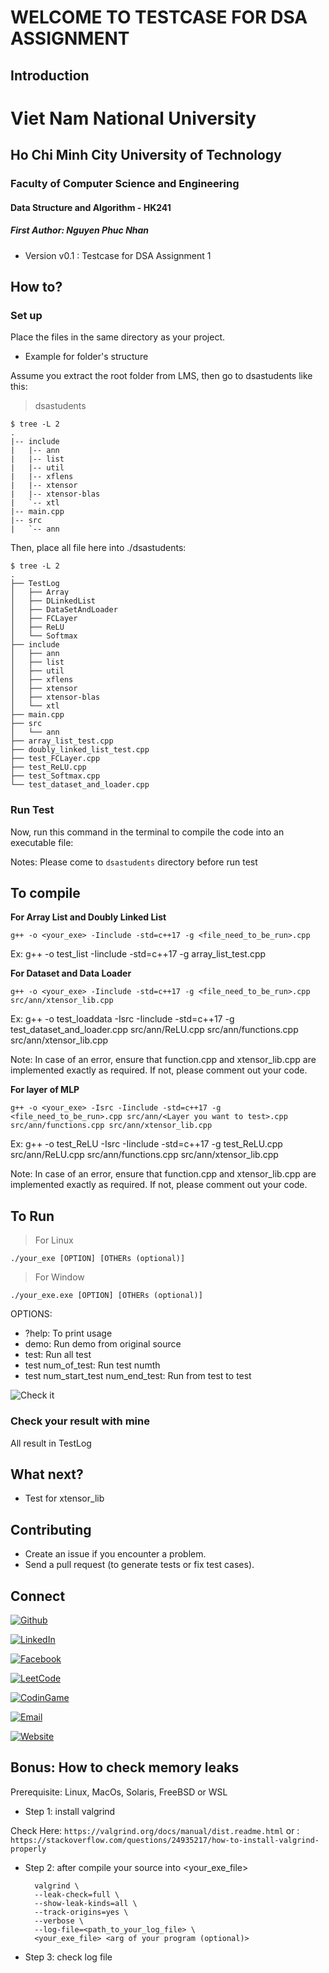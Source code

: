 # WELCOME TO TESTCASE FOR DSA ASSIGNMENT

## Introduction

<div>
<h1> Viet Nam National University 
<h2> Ho Chi Minh City University of Technology
<h3> Faculty of Computer Science and Engineering
<h4> Data Structure and Algorithm - HK241
<h5> First Author: Nguyen Phuc Nhan
</div>

- Version v0.1 : Testcase for DSA Assignment 1

## How to?

### Set up
Place the files in the same directory as your project.

* Example for folder's structure

Assume you extract the root folder from LMS, then go to dsastudents like this:

> dsastudents
```
$ tree -L 2
.
|-- include
|   |-- ann
|   |-- list
|   |-- util
|   |-- xflens
|   |-- xtensor     
|   |-- xtensor-blas
|   `-- xtl
|-- main.cpp        
|-- src
|   `-- ann
```

Then, place all file here into ./dsastudents:

```
$ tree -L 2
.
├── TestLog
│   ├── Array
│   ├── DLinkedList
│   ├── DataSetAndLoader
│   ├── FCLayer
│   ├── ReLU
│   └── Softmax
├── include
│   ├── ann
│   ├── list
│   ├── util
│   ├── xflens
│   ├── xtensor
│   ├── xtensor-blas
│   └── xtl
├── main.cpp
├── src
│   └── ann
├── array_list_test.cpp
├── doubly_linked_list_test.cpp
├── test_FCLayer.cpp
├── test_ReLU.cpp
├── test_Softmax.cpp
└── test_dataset_and_loader.cpp
```

### Run Test
Now, run this command in the terminal to compile the code into an executable file:

Notes: Please come to `dsastudents` directory before run test

<h2>To compile</h2>

**For Array List and Doubly Linked List**
```
g++ -o <your_exe> -Iinclude -std=c++17 -g <file_need_to_be_run>.cpp
```

Ex: g++ -o test_list -Iinclude -std=c++17 -g array_list_test.cpp

**For Dataset and Data Loader**
```
g++ -o <your_exe> -Iinclude -std=c++17 -g <file_need_to_be_run>.cpp src/ann/xtensor_lib.cpp
```

Ex: g++ -o test_loaddata -Isrc -Iinclude -std=c++17 -g test_dataset_and_loader.cpp src/ann/ReLU.cpp src/ann/functions.cpp src/ann/xtensor_lib.cpp

Note: In case of an error, ensure that function.cpp and xtensor_lib.cpp are implemented exactly as required. If not, please comment out your code.

**For layer of MLP**
```
g++ -o <your_exe> -Isrc -Iinclude -std=c++17 -g <file_need_to_be_run>.cpp src/ann/<Layer you want to test>.cpp src/ann/functions.cpp src/ann/xtensor_lib.cpp
```

Ex: g++ -o test_ReLU -Isrc -Iinclude -std=c++17 -g test_ReLU.cpp src/ann/ReLU.cpp src/ann/functions.cpp src/ann/xtensor_lib.cpp

Note: In case of an error, ensure that function.cpp and xtensor_lib.cpp are implemented exactly as required. If not, please comment out your code.

<h2>To Run</h2>

> For Linux
```
./your_exe [OPTION] [OTHERs (optional)]
```

> For Window
```
./your_exe.exe [OPTION] [OTHERs (optional)]
```

OPTIONS:
  - ?help: To print usage
  - demo: Run demo from original source
  - test: Run all test
  - test num_of_test: Run test numth
  - test num_start_test num_end_test: Run from <start> test to <end> test

![Check it](asset/usage.png)

### Check your result with mine
All result in TestLog

## What next?
- Test for xtensor_lib

## Contributing
- Create an issue if you encounter a problem.
- Send a pull request (to generate tests or fix test cases).

## Connect

[![Github](https://img.shields.io/badge/Github-nhan2892005-Black?logo=github)](https://github.com/nhan2892005)

[![LinkedIn](https://img.shields.io/badge/LinkedIn-Phuc_Nhan_Nguyen-blue?logo=linkedin)](https://www.linkedin.com/in/phuc-nhan-nguyen/)

[![Facebook](https://img.shields.io/badge/Facebook-Phúc_Nhân-blue?logo=facebook)](https://www.facebook.com/phucnhancshcmut/)

[![LeetCode](https://img.shields.io/badge/LeetCode-N289-orange?logo=leetcode)](https://leetcode.com/u/N289/)

[![CodinGame](https://img.shields.io/badge/CodinGame-nhan__289-yellow?logo=codingame)](https://www.codingame.com/profile/3f88b771e04c6894b7485decd4291a7e8589985)

[![Email](https://img.shields.io/badge/Email-nhan.nguyen2005phuyen@hcmut.edu.vn-green?logo=gmail)](nhan.nguyen2005phuyen@hcmut.edu.vn)

[![Website](https://img.shields.io/badge/Website-Visit-blue?logo=globe)](https://phucnhan289.great-site.net/1/Ph%C3%BAc-Nh%C3%A2n.html)

## Bonus: How to check memory leaks

Prerequisite: Linux, MacOs, Solaris, FreeBSD or WSL

- Step 1: install valgrind
  
 Check Here: `https://valgrind.org/docs/manual/dist.readme.html`
 or : `https://stackoverflow.com/questions/24935217/how-to-install-valgrind-properly`

- Step 2: after compile your source into <your_exe_file>
  
  ```
    valgrind \
    --leak-check=full \
    --show-leak-kinds=all \
    --track-origins=yes \
    --verbose \
    --log-file=<path_to_your_log_file> \
    <your_exe_file> <arg of your program (optional)>
  ```

- Step 3: check log file
